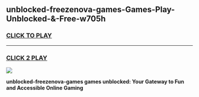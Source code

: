
## unblocked-freezenova-games-Games-Play-Unblocked-&-Free-w705h
<h3>
<a href="https://premium76.site?title=unblocked-freezenova-games&ref=24A">CLICK TO PLAY</a></h3>
<hr>

<h3>
<a href="https://premium76.site?title=unblocked-freezenova-games&ref=24A">CLICK 2 PLAY</a>
  
</h3>

<a href="https://premium76.site?title=unblocked-freezenova-games&ref=24A"><img src="https://clearcache.store/games.png"></a>


**unblocked-freezenova-games games unblocked: Your Gateway to Fun and Accessible Online Gaming**
